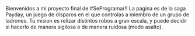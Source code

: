 Bienvenidos a mi proyecto final de #SeProgramar!!
La pagina es de la saga Payday, un juego de disparos en el que controlas a miembro de un grupo de ladrones. Tu mision es relizar distintos robos a gran escala, y puede decidir si hacerlo de manera sigilosa o de manera ruidosa (modo asalto).
